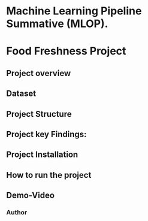 # Machine Learning Pipeline Summative (MLOP).

# Food Freshness Project

## Project overview

## Dataset

## Project Structure

## Project key Findings:

## Project Installation

## How to run the project

## Demo-Video

### Author